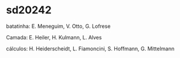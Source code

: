 # sd20242
batatinha: E. Meneguim, V. Otto, G. Lofrese

Camada: E. Heiler, H. Kulmann, L. Alves

cálculos: H. Heiderscheidt, L. Fiamoncini, S. Hoffmann, G. Mittelmann

